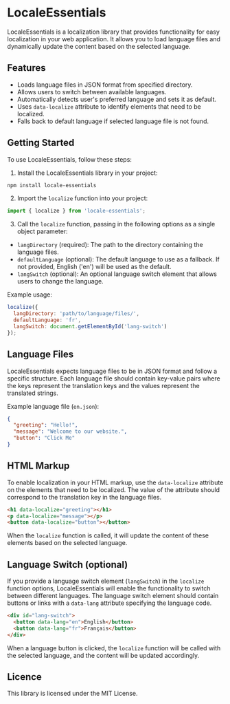 # LocaleEssentials

LocaleEssentials is a localization library that provides functionality for easy localization in your web application. It allows you to load language files and dynamically update the content based on the selected language.


## Features

- Loads language files in JSON format from specified directory.
- Allows users to switch between available languages.
- Automatically detects user's preferred language and sets it as default.
- Uses `data-localize` attribute to identify elements that need to be localized.
- Falls back to default language if selected language file is not found.


## Getting Started

To use LocaleEssentials, follow these steps:

1. Install the LocaleEssentials library in your project:
```sh
npm install locale-essentials
```

2. Import the `localize` function into your project:

```JavaScript
import { localize } from 'locale-essentials';
```

3. Call the `localize` function, passing in the following options as a single object parameter:
- `langDirectory` (required): The path to the directory containing the language files.
- `defaultLanguage` (optional): The default language to use as a fallback. If not provided, English ('en') will be used as the default.
- `langSwitch` (optional): An optional language switch element that allows users to change the language.

Example usage:
```JavaScript
localize({
  langDirectory: 'path/to/language/files/',
  defaultLanguage: 'fr',
  langSwitch: document.getElementById('lang-switch')
});
```

## Language Files

LocaleEssentials expects language files to be in JSON format and follow a specific structure. Each language file should contain key-value pairs where the keys represent the translation keys and the values represent the translated strings.

Example language file (`en.json`):

```json
{
  "greeting": "Hello!",
  "message": "Welcome to our website.",
  "button": "Click Me"
}
```

## HTML Markup

To enable localization in your HTML markup, use the `data-localize` attribute on the elements that need to be localized. The value of the attribute should correspond to the translation key in the language files.

```HTML
<h1 data-localize="greeting"></h1>
<p data-localize="message"></p>
<button data-localize="button"></button>
```

When the `localize` function is called, it will update the content of these elements based on the selected language.


## Language Switch (optional)

If you provide a language switch element (`langSwitch`) in the `localize` function options, LocaleEssentials will enable the functionality to switch between different languages. The language switch element should contain buttons or links with a `data-lang` attribute specifying the language code.

```HTML
<div id="lang-switch">
  <button data-lang="en">English</button>
  <button data-lang="fr">Français</button>
</div>
```
When a language button is clicked, the `localize` function will be called with the selected language, and the content will be updated accordingly.


## Licence

This library is licensed under the MIT License.